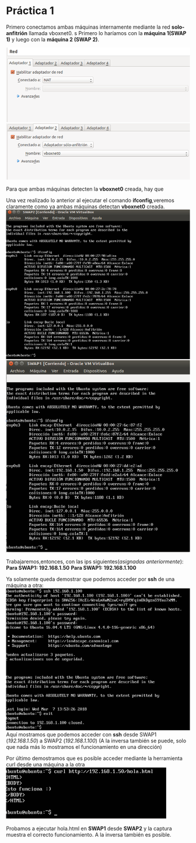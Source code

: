 # Práctica 1

Primero conectamos ambas máquinas internamente mediante la red **solo-anfitrión** llamada vboxnet0. s
Primero lo haríamos con la **máquina 1(SWAP 1)** y luego con la **máquina 2 (SWAP 2)**.

![img](https://github.com/SergioCruzPerez/SWAP-UGR/blob/master/Practica1/fotos/a.png)
![Captura de pantalla](https://github.com/SergioCruzPerez/SWAP-UGR/blob/master/Practica1/fotos/b.png)

Para que ambas máquinas detecten la **vboxnet0** creada, hay que

Una vez realizado lo anterior al ejecutar el comando **ifconfig**,veremos claramente como ya ambas máquinas detectan **vboxnet0** creada.
![Captura de pantalla](https://github.com/SergioCruzPerez/SWAP-UGR/blob/master/Practica1/fotos/c.png)
![Captura de pantalla](https://github.com/SergioCruzPerez/SWAP-UGR/blob/master/Practica1/fotos/d.png)

Trabajaremos,entonces, con las ips siguientes(*asignadas anteriormente*):
**Para SWAP1: 192.168.1.50**
**Para SWAP1: 192.168.1.100**



Ya solamente queda demostrar que podemos acceder por **ssh** de una máquina a otra:
![Captura de pantalla](https://github.com/SergioCruzPerez/SWAP-UGR/blob/master/Practica1/fotos/e.png)
Aquí mostramos que podemos acceder con **ssh** desde SWAP1 (*192.168.1.50*) a SWAP2 (*192.168.1.100*) (A la inversa también se puede, solo que nada más lo mostramos el funcionamiento en una dirección)



Por último demostramos que es posible acceder mediante la herramienta curl desde una máquina a la otra
![Captura de pantalla](https://github.com/SergioCruzPerez/SWAP-UGR/blob/master/Practica1/fotos/f.png)





Probamos a ejecutar hola.html en **SWAP1** desde **SWAP2** y la captura muestra el correcto funcionamiento.
A la inversa también es posible.

 
